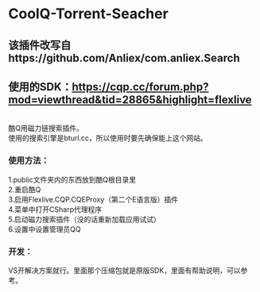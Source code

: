 # CoolQ-Torrent-Seacher
## 该插件改写自https://github.com/Anliex/com.anliex.Search
## 使用的SDK：https://cqp.cc/forum.php?mod=viewthread&tid=28865&highlight=flexlive

<br>
酷Q用磁力链搜索插件。<br>
使用的搜索引擎是bturl.cc，所以使用时要先确保能上这个网站。<br>

### 使用方法：
1.public文件夹内的东西放到酷Q根目录里<br>
2.重启酷Q<br>
3.启用Flexlive.CQP.CQEProxy（第二个E语言版）插件<br>
4.菜单中打开CSharp代理程序<br>
5.启动磁力搜索插件（没的话重新加载应用试试）<br>
6.设置中设置管理员QQ<br>

### 开发：
VS开解决方案就行。里面那个压缩包就是原版SDK，里面有帮助说明，可以参考。
